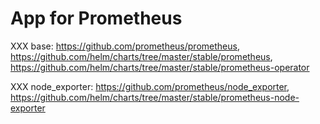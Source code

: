 # App for Prometheus

XXX base: https://github.com/prometheus/prometheus, https://github.com/helm/charts/tree/master/stable/prometheus, https://github.com/helm/charts/tree/master/stable/prometheus-operator

XXX node_exporter: https://github.com/prometheus/node_exporter, https://github.com/helm/charts/tree/master/stable/prometheus-node-exporter
